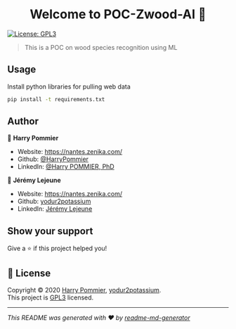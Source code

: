 <h1 align="center">Welcome to POC-Zwood-AI 👋</h1>
<p>
  <a href="https://www.gnu.org/licenses/gpl-3.0.html" target="_blank">
    <img alt="License: GPL3" src="https://img.shields.io/badge/License-GPL3-yellow.svg" />
  </a>
</p>

> This is a POC on wood species recognition using ML

## Usage
Install python libraries for pulling web data
```bash
pip install -t requirements.txt
```

## Author

👤 **Harry Pommier**

* Website: https://nantes.zenika.com/
* Github: [@HarryPommier](https://github.com/HarryPommier)
* LinkedIn: [@Harry POMMIER, PhD](https://www.linkedin.com/in/harry-pommier-phd-a3911145/)

👤 **Jérémy Lejeune**

* Website: https://nantes.zenika.com/
* Github: [yodur2potassium](https://github.com/yodur2potassium)
* LinkedIn: [Jérémy Lejeune](https://www.linkedin.com/in/j%C3%A9r%C3%A9my-lejeune-b4448b110/)

## Show your support

Give a ⭐️ if this project helped you!

## 📝 License

Copyright © 2020 [Harry Pommier](https://github.com/HarryPommier), [yodur2potassium](https://github.com/yodur2potassium).<br />
This project is [GPL3](https://www.gnu.org/licenses/gpl-3.0.html) licensed.

***
_This README was generated with ❤️ by [readme-md-generator](https://github.com/kefranabg/readme-md-generator)_

